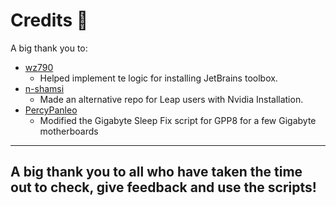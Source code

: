 # Credits 🤝

A big thank you to:

+ [wz790](https://github.com/wz790)
    * Helped implement te logic for installing JetBrains toolbox.
+ [n-shamsi](https://github.com/n-shamsi)
    * Made an alternative repo for Leap users with Nvidia Installation.
+ [PercyPanleo](https://github.com/PercyPanleo)
    * Modified the Gigabyte Sleep Fix script for GPP8 for a few Gigabyte motherboards

---

## **A big thank you to all who have taken the time out to check, give feedback and use the scripts!**